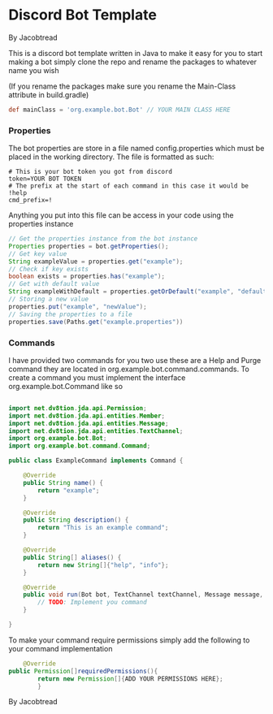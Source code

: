 # Discord Bot Template
By Jacobtread

This is a discord bot template written in Java to make it easy for you to start making a bot simply clone the repo and
rename the packages to whatever name you wish

(If you rename the packages make sure you rename the Main-Class attribute in build.gradle)
```groovy
def mainClass = 'org.example.bot.Bot' // YOUR MAIN CLASS HERE
```

### Properties

The bot properties are store in a file named config.properties which must be placed in the working directory. The file
is formatted as such:

```properties
# This is your bot token you got from discord
token=YOUR BOT TOKEN
# The prefix at the start of each command in this case it would be !help
cmd_prefix=!
```

Anything you put into this file can be access in your code using the properties instance

```java
// Get the properties instance from the bot instance
Properties properties = bot.getProperties();
// Get key value
String exampleValue = properties.get("example");
// Check if key exists
boolean exists = properties.has("example");
// Get with default value
String exampleWithDefault = properties.getOrDefault("example", "defaultValue");
// Storing a new value
properties.put("example", "newValue");
// Saving the properties to a file
properties.save(Paths.get("example.properties"))
```

### Commands
I have provided two commands for you two use these are a Help and Purge command they are
located in org.example.bot.command.commands. To create a command you must implement the
interface org.example.bot.Command like so

```java

import net.dv8tion.jda.api.Permission;
import net.dv8tion.jda.api.entities.Member;
import net.dv8tion.jda.api.entities.Message;
import net.dv8tion.jda.api.entities.TextChannel;
import org.example.bot.Bot;
import org.example.bot.command.Command;

public class ExampleCommand implements Command {

    @Override
    public String name() {
        return "example";
    }

    @Override
    public String description() {
        return "This is an example command";
    }

    @Override
    public String[] aliases() {
        return new String[]{"help", "info"};
    }

    @Override
    public void run(Bot bot, TextChannel textChannel, Message message, Member sender, String[] args) {
        // TODO: Implement you command
    }

}

```

To make your command require permissions simply add the following to your command implementation

```java
    @Override
public Permission[]requiredPermissions(){
        return new Permission[]{ADD YOUR PERMISSIONS HERE};
        }
```

By Jacobtread